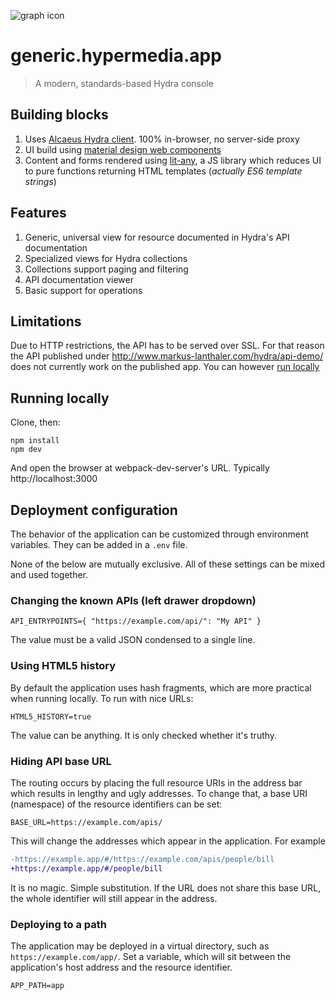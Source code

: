 ![graph icon](https://github.com/hypermedia-app/generic.hypermedia.app/raw/master/src/assets/icons/mstile-150x150.png)
# generic.hypermedia.app

> A modern, standards-based Hydra console

## Building blocks

1. Uses [Alcaeus Hydra client][a]. 100% in-browser, no server-side proxy
1. UI build using [material design web components][pe]
1. Content and forms rendered using [lit-any][la], a JS library which reduces UI to pure functions returning HTML templates (_actually ES6 template strings_)

[a]: https://alcaeus.hydra.how/
[pe]: https://www.webcomponents.org/author/PolymerElements
[la]: https://github.com/wikibus/lit-any

## Features

1. Generic, universal view for resource documented in Hydra's API documentation
1. Specialized views for Hydra collections
1. Collections support paging and filtering
1. API documentation viewer
1. Basic support for operations

## Limitations

Due to HTTP restrictions, the API has to be served over SSL. For that reason the API published under http://www.markus-lanthaler.com/hydra/api-demo/ does not currently work on the published app. You can however [run locally](#running-locally)

## Running locally

Clone, then:

```
npm install
npm dev
```

And open the browser at webpack-dev-server's URL. Typically http://localhost:3000

## Deployment configuration

The behavior of the application can be customized through environment variables. They
can be added in a `.env` file.

None of the below are mutually exclusive. All of these settings can be mixed and used together.

### Changing the known APIs (left drawer dropdown)

```
API_ENTRYPOINTS={ "https://example.com/api/": "My API" }
```

The value must be a valid JSON condensed to a single line.

### Using HTML5 history

By default the application uses hash fragments, which are more practical when running locally.
To run with nice URLs:

```
HTML5_HISTORY=true
```

The value can be anything. It is only checked whether it's truthy.

### Hiding API base URL

The routing occurs by placing the full resource URIs in the address bar which
results in lengthy and ugly addresses. To change that, a base URI (namespace) of
the resource identifiers can be set:

```
BASE_URL=https://example.com/apis/
```

This will change the addresses which appear in the application. For example

```diff
-https://example.app/#/https://example.com/apis/people/bill
+https://example.app/#/people/bill
```

It is no magic. Simple substitution. If the URL does not share this base URL,
the whole identifier will still appear in the address.

### Deploying to a path

The application may be deployed in a virtual directory, such as `https://example.com/app/`.
Set a variable, which will sit between the application's host address and the
resource identifier.

```
APP_PATH=app
```
